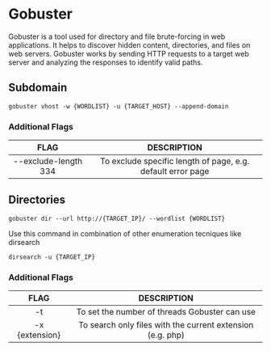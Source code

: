 # Gobuster

Gobuster is a tool used for directory and file brute-forcing in web applications. It helps to discover hidden content, directories, and files on web servers. Gobuster works by sending HTTP requests to a target web server and analyzing the responses to identify valid paths.

## Subdomain

```console
gobuster vhost -w {WORDLIST} -u {TARGET_HOST} --append-domain
```

### Additional Flags
| FLAG | DESCRIPTION | 
| :------------: | :------------: | 
| --exclude-length 334 | To exclude specific length of page, e.g. default error page |


## Directories

```console
gobuster dir --url http://{TARGET_IP}/ --wordlist {WORDLIST}
```

Use this command in combination of other enumeration tecniques like dirsearch

```console
dirsearch -u {TARGET_IP}
```

### Additional Flags

| FLAG | DESCRIPTION | 
| :------------: | :------------: | 
| -t | To set the number of threads Gobuster can use |
| -x {extension} | To search only files with the current extension (e.g. php) |
